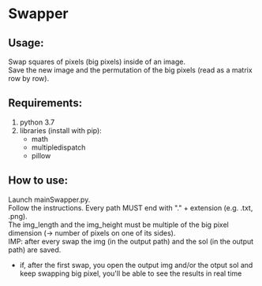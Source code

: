 # Swapper
## Usage:
Swap squares of pixels (big pixels) inside of an image.  
Save the new image and the permutation of the big pixels (read as a matrix row by row).

## Requirements:
1. python 3.7
2. libraries (install with pip):
   - math
   - multipledispatch
   - pillow

## How to use:
Launch mainSwapper.py.  
Follow the instructions. Every path MUST end with "." + extension (e.g. .txt, .png).  
The img_length and the img_height must be multiple of the big pixel dimension (-> number of pixels on one of its sides).  
IMP: after every swap the img (in the output path) and the sol (in the output path) are saved.  
- if, after the first swap, you open the output img and/or the otput sol and keep swapping big pixel, you'll be able to see
	the results in real time
